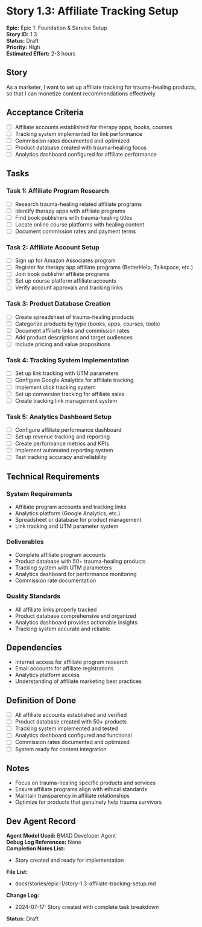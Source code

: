 # Story 1.3: Affiliate Tracking Setup

**Epic:** Epic 1: Foundation & Service Setup  
**Story ID:** 1.3  
**Status:** Draft  
**Priority:** High  
**Estimated Effort:** 2-3 hours  

## Story

As a marketer,
I want to set up affiliate tracking for trauma-healing products,
so that I can monetize content recommendations effectively.

## Acceptance Criteria

- [ ] Affiliate accounts established for therapy apps, books, courses
- [ ] Tracking system implemented for link performance
- [ ] Commission rates documented and optimized
- [ ] Product database created with trauma-healing focus
- [ ] Analytics dashboard configured for affiliate performance

## Tasks

### Task 1: Affiliate Program Research
- [ ] Research trauma-healing related affiliate programs
- [ ] Identify therapy apps with affiliate programs
- [ ] Find book publishers with trauma-healing titles
- [ ] Locate online course platforms with healing content
- [ ] Document commission rates and payment terms

### Task 2: Affiliate Account Setup
- [ ] Sign up for Amazon Associates program
- [ ] Register for therapy app affiliate programs (BetterHelp, Talkspace, etc.)
- [ ] Join book publisher affiliate programs
- [ ] Set up course platform affiliate accounts
- [ ] Verify account approvals and tracking links

### Task 3: Product Database Creation
- [ ] Create spreadsheet of trauma-healing products
- [ ] Categorize products by type (books, apps, courses, tools)
- [ ] Document affiliate links and commission rates
- [ ] Add product descriptions and target audiences
- [ ] Include pricing and value propositions

### Task 4: Tracking System Implementation
- [ ] Set up link tracking with UTM parameters
- [ ] Configure Google Analytics for affiliate tracking
- [ ] Implement click tracking system
- [ ] Set up conversion tracking for affiliate sales
- [ ] Create tracking link management system

### Task 5: Analytics Dashboard Setup
- [ ] Configure affiliate performance dashboard
- [ ] Set up revenue tracking and reporting
- [ ] Create performance metrics and KPIs
- [ ] Implement automated reporting system
- [ ] Test tracking accuracy and reliability

## Technical Requirements

### System Requirements
- Affiliate program accounts and tracking links
- Analytics platform (Google Analytics, etc.)
- Spreadsheet or database for product management
- Link tracking and UTM parameter system

### Deliverables
- Complete affiliate program accounts
- Product database with 50+ trauma-healing products
- Tracking system with UTM parameters
- Analytics dashboard for performance monitoring
- Commission rate documentation

### Quality Standards
- All affiliate links properly tracked
- Product database comprehensive and organized
- Analytics dashboard provides actionable insights
- Tracking system accurate and reliable

## Dependencies

- Internet access for affiliate program research
- Email accounts for affiliate registrations
- Analytics platform access
- Understanding of affiliate marketing best practices

## Definition of Done

- [ ] All affiliate accounts established and verified
- [ ] Product database created with 50+ products
- [ ] Tracking system implemented and tested
- [ ] Analytics dashboard configured and functional
- [ ] Commission rates documented and optimized
- [ ] System ready for content integration

## Notes

- Focus on trauma-healing specific products and services
- Ensure affiliate programs align with ethical standards
- Maintain transparency in affiliate relationships
- Optimize for products that genuinely help trauma survivors

## Dev Agent Record

**Agent Model Used:** BMAD Developer Agent  
**Debug Log References:** None  
**Completion Notes List:**  
- Story created and ready for implementation

**File List:**
- docs/stories/epic-1/story-1.3-affiliate-tracking-setup.md

**Change Log:**
- 2024-07-17: Story created with complete task breakdown

**Status:** Draft 